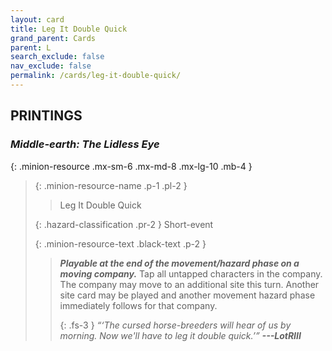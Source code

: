 ```yaml
---
layout: card
title: Leg It Double Quick
grand_parent: Cards
parent: L
search_exclude: false
nav_exclude: false
permalink: /cards/leg-it-double-quick/
---
```


## PRINTINGS


### _Middle-earth: The Lidless Eye_

{: .minion-resource .mx-sm-6 .mx-md-8 .mx-lg-10 .mb-4 }
> {: .minion-resource-name .p-1 .pl-2 }
> > <div class="hazard-mp"></div>
> > <div class="card-name">Leg It Double Quick</div>
>
> {: .hazard-classification .pr-2 }
> Short-event
>
> {: .minion-resource-text .black-text .p-2 }
> > ***Playable at the end of the movement/hazard phase on a moving company.*** Tap all untapped characters in the company. The company may move to an additional site this turn. Another site card may be played and another movement hazard phase immediately follows for that company.   
> > 
> > {: .fs-3 } 
> > _“‘The cursed horse-breeders will hear of us by morning. Now we'll have to leg it double quick.’”_ ***---&#65279;LotRIII***  
> 
